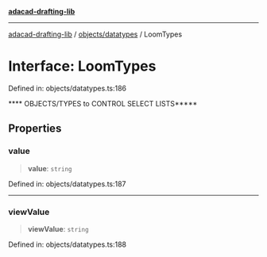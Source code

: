 [**adacad-drafting-lib**](../../../README.md)

***

[adacad-drafting-lib](../../../modules.md) / [objects/datatypes](../README.md) / LoomTypes

# Interface: LoomTypes

Defined in: objects/datatypes.ts:186

**** OBJECTS/TYPES to CONTROL SELECT LISTS*****

## Properties

### value

> **value**: `string`

Defined in: objects/datatypes.ts:187

***

### viewValue

> **viewValue**: `string`

Defined in: objects/datatypes.ts:188
